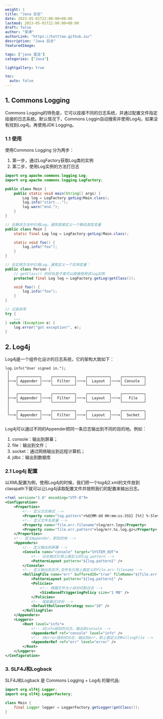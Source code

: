 ```yaml
---
weight: 1
title: "Java 日志"
date: 2023-05-01T22:00:00+08:00
lastmod: 2023-05-01T22:00:00+08:00
draft: false
author: "宋涛"
authorLink: "https://hotttao.github.io/"
description: "Java 日志"
featuredImage: 

tags: ["java 语法"]
categories: ["Java"]

lightgallery: true

toc:
  auto: false
---
```


## 1. Commons Logging
Commons Logging的特色是，它可以挂接不同的日志系统，并通过配置文件指定挂接的日志系统。默认情况下，Commons Loggin自动搜索并使用Log4j，如果没有找到Log4j，再使用JDK Logging。

### 1.1 使用
使用Commons Logging 分为两步：
1. 第一步，通过LogFactory获取Log类的实例
2. 第二步，使用Log实例的方法打日志

```java
import org.apache.commons.logging.Log;
import org.apache.commons.logging.LogFactory;

public class Main {
    public static void main(String[] args) {
        Log log = LogFactory.getLog(Main.class);
        log.info("start...");
        log.warn("end.");
    }
}

// 在静态方法中引用Log，通常直接定义一个静态类型变量
public class Main {
    static final Log log = LogFactory.getLog(Main.class);

    static void foo() {
        log.info("foo");
    }
}

// 在实例方法中引用Log，通常定义一个实例变量：
public class Person {
    // getClass() 的好处是子类可以直接使用该log实例
    protected final Log log = LogFactory.getLog(getClass());

    void foo() {
        log.info("foo");
    }
}

// 记录异常
try {
    ...
} catch (Exception e) {
    log.error("got exception!", e);
}
```

## 2. Log4j
Log4j是一个组件化设计的日志系统，它的架构大致如下：

```shell
log.info("User signed in.");
 │
 │   ┌──────────┐    ┌──────────┐    ┌──────────┐    ┌──────────┐
 ├──>│ Appender │───>│  Filter  │───>│  Layout  │───>│ Console  │
 │   └──────────┘    └──────────┘    └──────────┘    └──────────┘
 │
 │   ┌──────────┐    ┌──────────┐    ┌──────────┐    ┌──────────┐
 ├──>│ Appender │───>│  Filter  │───>│  Layout  │───>│   File   │
 │   └──────────┘    └──────────┘    └──────────┘    └──────────┘
 │
 │   ┌──────────┐    ┌──────────┐    ┌──────────┐    ┌──────────┐
 └──>│ Appender │───>│  Filter  │───>│  Layout  │───>│  Socket  │
     └──────────┘    └──────────┘    └──────────┘    └──────────┘
```
Log4j可以通过不同的Appender把同一条日志输出到不同的目的地。例如：
1. console：输出到屏幕；
2. file：输出到文件；
3. socket：通过网络输出到远程计算机；
4. jdbc：输出到数据库

### 2.1 Log4j 配置
以XML配置为例，使用Log4j的时候，我们把一个log4j2.xml的文件放到classpath下就可以让Log4j读取配置文件并按照我们的配置来输出日志。

```xml
<?xml version="1.0" encoding="UTF-8"?>
<Configuration>
	<Properties>
        <!-- 定义日志格式 -->
		<Property name="log.pattern">%d{MM-dd HH:mm:ss.SSS} [%t] %-5level %logger{36}%n%msg%n%n</Property>
        <!-- 定义文件名变量 -->
		<Property name="file.err.filename">log/err.log</Property>
		<Property name="file.err.pattern">log/err.%i.log.gz</Property>
	</Properties>
    <!-- 定义Appender，即目的地 -->
	<Appenders>
        <!-- 定义输出到屏幕 -->
		<Console name="console" target="SYSTEM_OUT">
            <!-- 日志格式引用上面定义的log.pattern -->
			<PatternLayout pattern="${log.pattern}" />
		</Console>
        <!-- 定义输出到文件,文件名引用上面定义的file.err.filename -->
		<RollingFile name="err" bufferedIO="true" fileName="${file.err.filename}" filePattern="${file.err.pattern}">
			<PatternLayout pattern="${log.pattern}" />
			<Policies>
                <!-- 根据文件大小自动切割日志 -->
				<SizeBasedTriggeringPolicy size="1 MB" />
			</Policies>
            <!-- 保留最近10份 -->
			<DefaultRolloverStrategy max="10" />
		</RollingFile>
	</Appenders>
	<Loggers>
		<Root level="info">
            <!-- 对info级别的日志，输出到console -->
			<AppenderRef ref="console" level="info" />
            <!-- 对error级别的日志，输出到err，即上面定义的RollingFile -->
			<AppenderRef ref="err" level="error" />
		</Root>
	</Loggers>
</Configuration>
```

### 3. SLF4J和Logback
SLF4J和Logback 是 Commons Logging + Log4j 的替代品:

```java
import org.slf4j.Logger;
import org.slf4j.LoggerFactory;

class Main {
    final Logger logger = LoggerFactory.getLogger(getClass());
}
```
